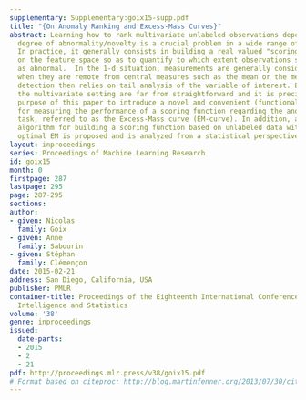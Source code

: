 ```yaml
---
supplementary: Supplementary:goix15-supp.pdf
title: "{On Anomaly Ranking and Excess-Mass Curves}"
abstract: Learning how to rank multivariate unlabeled observations depending on their
  degree of abnormality/novelty is a crucial problem in a wide range of applications.
  In practice, it generally consists in building a real valued "scoring" function
  on the feature space so as to quantify to which extent observations should be considered
  as abnormal.  In the 1-d situation, measurements are generally considered as ”abnormal”
  when they are remote from central measures such as the mean or the median. Anomaly
  detection then relies on tail analysis of the variable of interest. Extensions to
  the multivariate setting are far from straightforward and it is precisely the main
  purpose of this paper to introduce a novel and convenient (functional) criterion
  for measuring the performance of a scoring function regarding the anomaly ranking
  task, referred to as the Excess-Mass curve (EM-curve). In addition, an adaptive
  algorithm for building a scoring function based on unlabeled data with a nearly
  optimal EM is proposed and is analyzed from a statistical perspective.
layout: inproceedings
series: Proceedings of Machine Learning Research
id: goix15
month: 0
firstpage: 287
lastpage: 295
page: 287-295
sections: 
author:
- given: Nicolas
  family: Goix
- given: Anne
  family: Sabourin
- given: Stéphan
  family: Clémençon
date: 2015-02-21
address: San Diego, California, USA
publisher: PMLR
container-title: Proceedings of the Eighteenth International Conference on Artificial
  Intelligence and Statistics
volume: '38'
genre: inproceedings
issued:
  date-parts:
  - 2015
  - 2
  - 21
pdf: http://proceedings.mlr.press/v38/goix15.pdf
# Format based on citeproc: http://blog.martinfenner.org/2013/07/30/citeproc-yaml-for-bibliographies/
---
```

